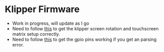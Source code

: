 # Klipper Firmware
* Work in progress, will update as I go
* Need to follow [this](https://klipperscreen.readthedocs.io/en/latest/Hardware/?h=ori#screen-rotation) to get the klipper screen rotation and touchscreen matrix setup correctly.
* Need to follow [this](https://github.com/bigtreetech/CB1/issues/44#issuecomment-1264733456) to get the gpio pins working if you get an parsing error.
